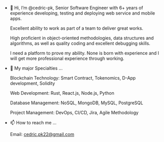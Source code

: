 - 👋 Hi, I’m @cedric-pk, Senior Software Engineer with 6+ years of experience developing, testing and deploying web service and mobile apps.

  Excellent ability to work as part of a team to deliver great works. 
  
  High proficient in object-oriented methodologies, data structures and algorithms, as well as quality coding and excellent debugging skills.
  
  I need a platform to prove my ability. None is born with experience and I will get more professional experience through working.
  
  
- 🌱 My major Specialties ...
  
  Blockchain Technology: Smart Contract, Tokenomics, D-App development, Solidity
  
  Web Development: Rust, React.js, Node.js, Python
  
  Database Management: NoSQL, MongoDB, MySQL, PostgreSQL
  
  Project Management: DevOps, CI/CD, Jira, Agile Methodology


- 📫 How to reach me ...

  Email: cedric.pk22@gmail.com

<!---
cedric-pk/cedric-pk is a ✨ special ✨ repository because its `README.md` (this file) appears on your GitHub profile.
You can click the Preview link to take a look at your changes.
--->
